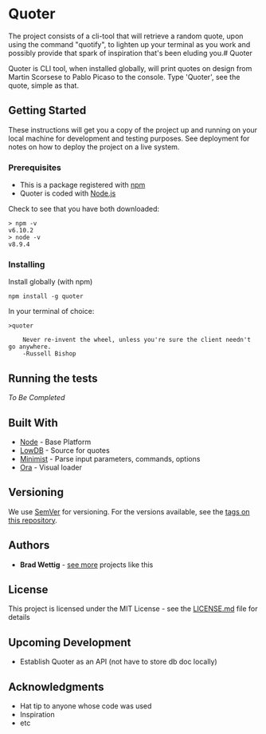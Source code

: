 # Quoter

The project consists of a cli-tool that will retrieve a random quote, upon using the command "quotify", to lighten up your terminal as you work and possibly provide that spark of inspiration that's been eluding you.# Quoter

Quoter is CLI tool, when installed globally, will print quotes on design from Martin Scorsese to Pablo Picaso to the console.
Type 'Quoter', see the quote, simple as that.

## Getting Started

These instructions will get you a copy of the project up and running on your local machine for development and testing purposes. See deployment for notes on how to deploy the project on a live system.

### Prerequisites

- This is a package registered with [npm](https://www.npmjs.com/get-npm)
- Quoter is coded with [Node.js](https://nodejs.org/en/download/)

Check to see that you have both downloaded:

```
> npm -v
v6.10.2
> node -v
v8.9.4
```

### Installing

Install globally (with npm)

```
npm install -g quoter
```

In your terminal of choice:

```
>quoter

    Never re-invent the wheel, unless you're sure the client needn't go anywhere.
    -Russell Bishop

```

## Running the tests

_To Be Completed_

## Built With

- [Node](http://www.dropwizard.io/1.0.2/docs/) - Base Platform
- [LowDB](https://maven.apache.org/) - Source for quotes
- [Minimist](https://rometools.github.io/rome/) - Parse input parameters, commands, options
- [Ora](https://rometools.github.io/rome/) - Visual loader

## Versioning

We use [SemVer](http://semver.org/) for versioning. For the versions available, see the [tags on this repository](https://github.com/bradford-james/quoter/tags).

## Authors

- **Brad Wettig** - [see more](https://www.bwettig.com/) projects like this

## License

This project is licensed under the MIT License - see the [LICENSE.md](LICENSE.md) file for details

## Upcoming Development

- Establish Quoter as an API (not have to store db doc locally)

## Acknowledgments

- Hat tip to anyone whose code was used
- Inspiration
- etc
